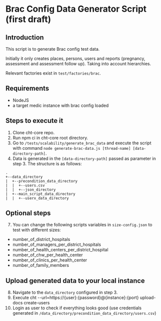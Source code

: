# Brac Config Data Generator Script (first draft)

## Introduction

This script is to generate Brac config test data.

Initially it only creates places, persons, users and reports (pregnancy, assessment and assessment follow up). Taking into account hierarchies.

Relevant factories exist in `test/factories/brac`.

## Requirements

- NodeJS
- a target medic instance with brac config loaded

## Steps to execute it
1. Clone cht-core repo.
2. Run npm ci in cht-core root directory.
3. Go to `/tests/scalability/generate_brac_data` and execute the script with command `node generate-brac-data.js [thread-name] [data-directory-path]`.
4. Data is generated in the `[data-directory-path]` passed as parameter in step 3. The structure is as follows:
```
.
+--data_directory
|  +--precondition_data_directory
|  |  +--users.csv
|  |  +--json_directory
|  +--main_script_data_directory
|  |  +--userx_data_directory
```
## Optional steps
7. You can change the following scripts variables in `size-config.json` to test with different sizes:
- number_of_district_hospitals
- number_of_managers_per_district_hospitals
- number_of_health_centers_per_district_hospital
- number_of_chw_per_health_center
- number_of_clinics_per_health_center
- number_of_family_members

## Upload generated data to your local instance
8. Navigate to the `data_directory` configured in step 3.
9. Execute cht --url=https://{user}:{password}@{instance}:{port} upload-docs create-users
10. Login as user to check if everything looks good (use credentials generated in `/data_directory/precondition_data_directory/users.csv`)
